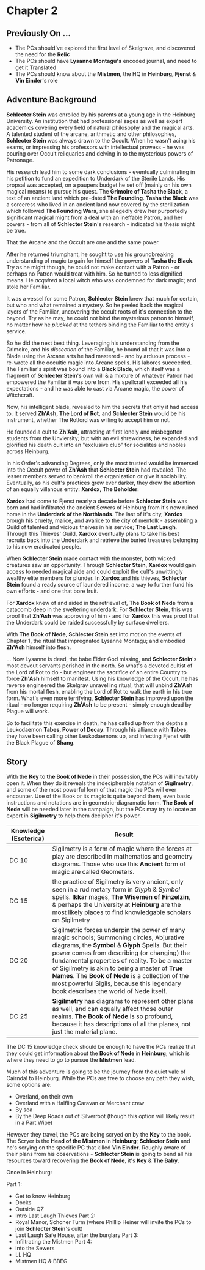 # Chapter 2

## Previously On ... 
- The PCs should've explored the first level of Skelgrave, and discovered the need for the **Relic**
- The PCs should have **Lysanne Montagu's** encoded journal, and need to get it Translated
- The PCs should know about the **Mistmen**, the HQ in **Heinburg, Fjenst** & **Vin Einder**'s role

## Adventure Background

**Schlecter Stein** was enrolled by his parents at a young age in the Heinburg University. An institution that had professional sages as well as expert academics covering every field of natural philosophy and the magical arts. A talented student of the arcane, arithmetic and other philosophies, **Schlecter Stein** was always drawn to the Occult. When he wasn't acing his exams, or impressing his professors with intellectual prowess - he was pouring over Occult reliquaries and delving in to the mysterious powers of Patronage. 

His research lead him to some dark conclusions - eventually culminating in his petition to fund an expedition to Underdark of the Sterile Lands. His propsal was accepted, on a paupers budget he set off (mainly on his own magical means) to pursue his quest. The **Grimoire of Tasha the Black**, a text of an ancient land which pre-dated **The Founding**. **Tasha the Black** was a sorceress who lived in an ancient land now covered by the sterilization which followed **The Founding Wars**, she allegedly drew her purportedly significant magical might from a deal with an ineffable Patron, and her powers - from all of **Schlecter Stein**'s research - indicated his thesis might be true. 

That the Arcane and the Occult are one and the same power. 

After he returned triumphant, he sought to use his groundbreaking understanding of magic to gain for himself the powers of **Tasha the Black**. Try as he might though, he could not make contact with a Patron - or perhaps no Patron would treat with him. So he turned to less dignified means. He *acquired* a local witch who was condemned for dark magic; and stole her Familiar. 

It was a vessel for some Patron, **Schlecter Stein** knew that much for certain, but who and what remained a mystery. So he peeled back the magical layers of the Familiar, uncovering the occult roots of it's connection to the beyond. Try as he may, he could not bind the mysterious patron to himself, no matter how he *plucked* at the tethers binding the Familiar to the entity's service. 

So he did the next best thing. Leveraging his understanding from the Grimoire, and his *dissection* of the Familiar, he bound all that it was into a Blade using the Arcane arts he had mastered - and by arduous process - re-wrote all the occultic magic into Arcane spells. His labores succeeded. The Familiar's spirit was bound into a **Black Blade**, which itself was a fragment of **Schlecter Stein**'s own will & a mixture of whatever Patron had empowered the Familiar it was bore from. His spellcraft exceeded all his expectations - and he was able to cast via Arcane magic, the power of Witchcraft. 

Now, his intelligent blade, revealed to him the secrets that only it had access to. It served **Zh'Ash, The Lord of Rot**, and **Schlecter Stein** would be his instrument, whether The Rotlord was willing to accept him or not. 

He founded a cult to **Zh'Ash**, attracting at first lonely and misbegotten students from the Unviersity; but with an evil shrewdness, he expanded and glorified his death cult into an "exclusive club" for socialites and nobles across Heinburg. 

In his Order's advancing Degrees, only the most trusted would be immersed into the Occult power of **Zh'Ash** that **Schlecter Stein** had revealed. The lesser members served to bankroll the organization or give it sociability. Eventually, as his cult's practices grew ever darker, they drew the attention of an equally villanous entity: **Xardox, The Beholder**. 

**Xardox** had come to Fjenst nearly a decade before **Schlecter Stein** was born and had infiltrated the ancient Sewers of Heinburg from it's now ruined home in the **Underdark of the Northlands**. The last of it's city, **Xardox** brough his cruelty, malice, and avarice to the city of menfolk - assembling a Guild of talented and vicious theives in his service; **The Last Laugh**. Through this Thieves' Guild, **Xardox** eventually plans to take his best recruits back into the Underdark and retrieve the buried treasures belonging to his now eradicated people. 

When **Schlecter Stein** made contact with the monster, both wicked creatures saw an opportunity. Through **Schlecter Stein**, **Xardox** would gain access to needed magical aide and could exploit the cult's unwittingly wealthy elite members for plunder. In **Xardox** and his thieves, **Schlecter Stein** found a ready source of laundered income, a way to further fund his own efforts - and one that bore fruit. 

For **Xardox** knew of and aided in the retrieval of, **The Book of Nede** from a catacomb deep in the sweltering underdark. For **Schlecter Stein**, this was proof that **Zh'Ash** was approving of him - and for **Xardox** this was proof that the Underdark could be raided successfully by surface dwellers. 

With **The Book of Nede**, **Schlecter Stein** set into motion the events of Chapter 1, the ritual that impregnated Lysanne Montagu; and embodied **Zh'Ash** himself into flesh. 

... Now Lysanne is dead, the babe Elder God missing, and **Schlecter Stein**'s most devout servants perished in the north. So what's a devoted cultist of the Lord of Rot to do - but engineer the sacrifice of an entire Country to force **Zh'Ash** himself to manifest. Using his knowledge of the Occult, he has reverse engineered the Skelgrav unravelling ritual, that will unbind **Zh'Ash** from his mortal flesh, enabling the Lord of Rot to walk the earth in his true form. What's even more terrifying, **Schlecter Stein** has improved upon the ritual - no longer requiring **Zh'Ash** to be present - simply enough dead by Plague will work. 

So to facilitate this exercise in death, he has called up from the depths a Leukodaemon **Tabes, Power of Decay**. Through his alliance with **Tabes**, they have been calling other Leukodaemons up, and infecting Fjenst with the Black Plague of **Shang**. 

















## Story

With the **Key** to **the Book of Nede** in their possession, the PCs will inevitably open it. When they do it reveals the indecipherable notation of **Sigilmetry**, and some of the most powerful form of that magic the PCs will ever encounter. Use of the Book or its magic is quite beyond them, even basic instructions and notations are in geometric-diagramatic form. **The Book of Nede** will be needed later in the campaign, but the PCs may try to locate an expert in **Sigilmetry** to help them decipher it's power. 

| Knowledge (Esoterica) | Result | 
| --- | --- |
| DC 10 | Sigilmetry is a form of magic where the forces at play are described in mathematics and geometry diagrams. Those who use this **Ancient** form of magic are called Geometers. |
| DC 15 | the practice of Sigilmetry is very ancient, only seen in a rudimetary form in *Glyph* & *Symbol* spells. **Ikkar** mages, **The Wisemen of Finzelzin**, & perhaps the University at **Heinburg** are the most likely places to find knowledgable scholars on Sigilmetry |
| DC 20 | Sigilmetric forces underpin the power of many magic schools; Summoning circles, Abjurative diagrams, the **Symbol** & **Glyph** Spells. But their power comes from describing (or changing) the fundamental properties of reality. To be a master of Sigilmetry is akin to being a master of **True Names**. The **Book of Nede** is a collection of the most powerful Sigils, because this legendary book describes the world of Nede itself. |
| DC 25 | **Sigilmetry** has diagrams to represent other plans as well, and can equally affect those outer realms. **The Book of Nede** is so profound, because it has descriptions of all the planes, not just the material plane. | 

The DC 15 knowledge check should be enough to have the PCs realize that they could get information about the **Book of Nede** in **Heinburg**; which is where they need to go to pursue the **Mistmen** lead. 

Much of this adventure is going to be the journey from the quiet vale of Cairndal to Heinburg. While the PCs are free to choose any path they wish, some options are: 

- Overland, on their own
- Overland with a Halfling Caravan or Merchant crew
- By sea 
- By the Deep Roads out of Silverroot (though this option will likely result in a Part Wipe)

However they travel, the PCs are being scryed on by the **Key** to the book. The Scryer is the **Head of the Mistmen** in **Heinburg**; **Schlecter Stein** and he's scrying on the specific PC that killed **Vin Einder**. Roughly aware of their plans from his observations - **Schlecter Stein** is going to bend all his resources toward recovering the **Book of Nede**, it's **Key** & **The Baby**. 

Once in Heinburg: 

Part 1: 
- Get to know Heinburg
- Docks 
- Outside QZ
- Intro Last Laugh Thieves 
Part 2:
- Royal Manor, Schoner Turm (where Phillip Heiner will invite the PCs to join **Schlecter Stein**'s cult) 
- Last Laugh Safe House, after the burglary
Part 3:
- Infiltrating the Mistmen
Part 4:
- into the Sewers
- LL HQ
- Mistmen HQ & BBEG 